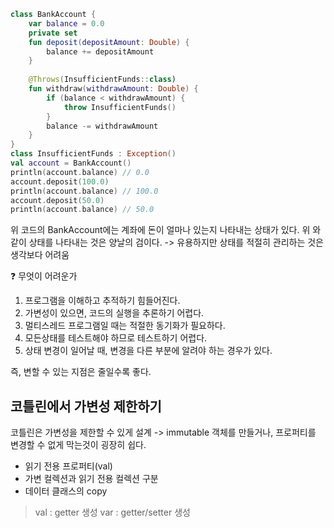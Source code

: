 ```kotlin
class BankAccount {
	var balance = 0.0
	private set
	fun deposit(depositAmount: Double) {
		balance += depositAmount
	}
	
	@Throws(InsufficientFunds::class)
	fun withdraw(withdrawAmount: Double) {
		if (balance < withdrawAmount) {
			throw InsufficientFunds()
		}
		balance -= withdrawAmount
	}
}
class InsufficientFunds : Exception()
val account = BankAccount()
println(account.balance) // 0.0
account.deposit(100.0)
println(account.balance) // 100.0
account.deposit(50.0)
println(account.balance) // 50.0

```
위 코드의 BankAccount에는 계좌에 돈이 얼마나 있는지 나타내는 상태가 있다.
위 와 같이 상태를 나타내는 것은 양날의 검이다. -> 유용하지만 상태를 적절히 관리하는 것은 생각보다 어려움

:question: 무엇이 어려운가
1. 프로그램을 이해하고 추적하기 힘들어진다.
2. 가변성이 있으면, 코드의 실행을 추론하기 어렵다.
3. 멀티스레드 프로그램일 때는 적절한 동기화가 필요하다.
4. 모든상태를 테스트해야 하므로 테스트하기 어렵다.
5. 상태 변경이 일어날 때, 변경을 다른 부분에 알려야 하는 경우가 있다.

즉, 변할 수 있는 지점은 줄일수록 좋다.

## 코틀린에서 가변성 제한하기

코틀린은 가변성을 제한할 수 있게 설계 -> immutable 객체를 만들거나, 프로퍼티를 변경할 수 없게 막는것이 굉장히 쉽다.
- 읽기 전용 프로퍼티(val)
- 가변 컬렉션과 읽기 전용 컬렉션 구분
- 데이터 클래스의 copy

> val : getter 생성
> var : getter/setter 생성

